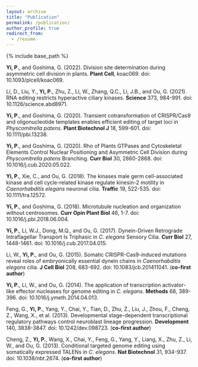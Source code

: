```yaml
---
layout: archive
title: "Publication"
permalink: /publication/
author_profile: true
redirect_from:
  - /resume
---
```


{% include base_path %}

<b>Yi, P.</b>, and Goshima, G. (2022). Division site determination during asymmetric cell division in plants. <b>Plant Cell</b>, koac069. doi: 10.1093/plcell/koac069.

Li, D., Liu, Y., <b>Yi, P.</b>, Zhu, Z., Li, W., Zhang, Q.C., Li, J.B., and Ou, G. (2021). RNA editing restricts hyperactive ciliary kinases. <b>Science</b> 373, 984-991. doi: 10.1126/science.abd8971.

<b>Yi, P.</b>, and Goshima, G. (2020). Transient cotransformation of CRISPR/Cas9 and oligonucleotide templates enables efficient editing of target loci in <i>Physcomitrella patens</i>. <b>Plant Biotechnol J</b> 18, 599-601. doi: 10.1111/pbi.13238. 

<b>Yi, P.</b>, and Goshima, G. (2020). Rho of Plants GTPases and Cytoskeletal Elements Control Nuclear Positioning and Asymmetric Cell Division during <i>Physcomitrella patens</i> Branching. <b>Curr Biol</b> 30, 2860-2868. doi: 10.1016/j.cub.2020.05.022.

<b>Yi, P.</b>, Xie, C., and Ou, G. (2018). The kinases male germ cell-associated kinase and cell cycle-related kinase regulate kinesin-2 motility in <i>Caenorhabditis elegans</i> neuronal cilia. <b>Traffic</b> 19, 522-535. doi: 10.1111/tra.12572.

<b>Yi, P.</b>, and Goshima, G. (2018). Microtubule nucleation and organization without centrosomes. <b>Curr Opin Plant Biol</b> 46, 1-7. doi: 10.1016/j.pbi.2018.06.004.

<b>Yi, P.</b>, Li, W.J., Dong, M.Q., and Ou, G. (2017). Dynein-Driven Retrograde Intraflagellar Transport Is Triphasic in <i>C. elegans</i> Sensory Cilia. <b>Curr Biol</b> 27, 1448-1461. doi: 10.1016/j.cub.2017.04.015.

Li, W., <b>Yi, P.</b>, and Ou, G. (2015). Somatic CRISPR-Cas9-induced mutations reveal roles of embryonically essential dynein chains in <i>Caenorhabditis elegans</i> cilia. <b>J Cell Biol</b> 208, 683-692. doi: 10.1083/jcb.201411041. (<b>co-first author</b>)

<b>Yi, P.</b>, Li, W., and Ou, G. (2014). The application of transcription activator-like effector nucleases for genome editing in <i>C. elegans</i>. <b>Methods</b> 68, 389-396. doi: 10.1016/j.ymeth.2014.04.013.

Feng, G., <b>Yi, P.</b>, Yang, Y., Chai, Y., Tian, D., Zhu, Z., Liu, J., Zhou, F., Cheng, Z., Wang, X., et al. (2013). Developmental stage-dependent transcriptional regulatory pathways control neuroblast lineage progression. <b>Development</b> 140, 3838-3847. doi: 10.1242/dev.098723. (<b>co-first author</b>)

Cheng, Z., <b>Yi, P.</b>, Wang, X., Chai, Y., Feng, G., Yang, Y., Liang, X., Zhu, Z., Li, W., and Ou, G. (2013). Conditional targeted genome editing using somatically expressed TALENs in <i>C. elegans</i>. <b>Nat Biotechnol</b> 31, 934-937. doi: 10.1038/nbt.2674. (<b>co-first author</b>)
 
